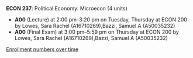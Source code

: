 **ECON 237**: Political Economy: Microecon (4 units)

- **A00** (Lecture) at 2:00 pm–3:20 pm on Tuesday, Thursday at ECON 200 by Lowes, Sara Rachel (A16710269),Bazzi, Samuel A (A50035232)
- **A00** (Final Exam) at 3:00 pm–5:59 pm on Thursday at ECON 200 by Lowes, Sara Rachel (A16710269),Bazzi, Samuel A (A50035232)

[Enrollment numbers over time](./ECON237.tsv)
